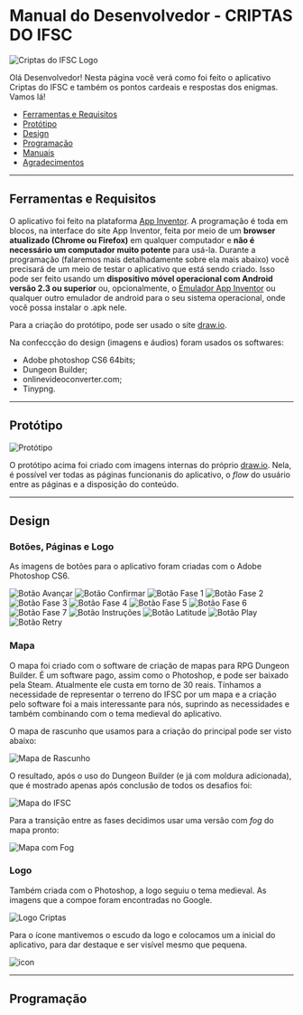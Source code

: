 # Manual do Desenvolvedor - CRIPTAS DO IFSC

![Criptas do IFSC Logo](https://github.com/PJI29001/treasure-hunt/blob/master/img/logo-criptas.jpeg)

 Olá Desenvolvedor! Nesta página você verá como foi feito o aplicativo Criptas do IFSC e também os pontos cardeais e respostas dos enigmas. Vamos lá!

- [Ferramentas e Requisitos](#ferramentas-e-requisitos)
- [Protótipo](#prototipo)
- [Design](#design)
- [Programação](#programacao)
- [Manuais](#manuais)
- [Agradecimentos](#agradecimentos)

---

## Ferramentas e Requisitos

O aplicativo foi feito na plataforma [App Inventor](http://appinventor.mit.edu/explore/). A programação é toda em blocos, na interface do site App Inventor, feita por meio de um **browser atualizado (Chrome ou Firefox)** em qualquer computador e **não é necessário um computador muito potente** para usá-la. Durante a programação (falaremos mais detalhadamente sobre ela mais abaixo) você precisará de um meio de testar o aplicativo que está sendo criado. Isso pode ser feito usando um **dispositivo móvel operacional com Android versão 2.3 ou superior** ou, opcionalmente, o [Emulador App Inventor](http://appinventor.mit.edu/explore/ai2/setup-emulator.html) ou qualquer outro emulador de android para o seu sistema operacional, onde você possa instalar o .apk nele.

Para a criação do protótipo, pode ser usado o site [draw.io](https://www.draw.io/).

Na confeccção do design (imagens e áudios) foram usados os softwares:

- Adobe photoshop CS6 64bits;
- Dungeon Builder;
- onlinevideoconverter.com;
- Tinypng.

---

## Protótipo

![Protótipo](https://github.com/PJI29001/treasure-hunt/blob/master/img/prototype.png)

O protótipo acima foi criado com imagens internas do próprio [draw.io](https://www.draw.io/). Nela, é possível ver todas as páginas funcionanis do aplicativo, o *flow* do usuário entre as páginas e a disposição do conteúdo.

---

## Design

### Botões, Páginas e Logo

As imagens de botões para o aplicativo foram criadas com o Adobe Photoshop CS6.

![Botão Avançar](https://github.com/PJI29001/treasure-hunt/blob/master/img/bot-advance.png)
![Botão Confirmar](https://github.com/PJI29001/treasure-hunt/blob/master/img/bot-confirm.png)
![Botão Fase 1](https://github.com/PJI29001/treasure-hunt/blob/master/img/bot-fase1.png)
![Botão Fase 2](https://github.com/PJI29001/treasure-hunt/blob/master/img/bot-fase2.png)
![Botão Fase 3](https://github.com/PJI29001/treasure-hunt/blob/master/img/bot-fase3.png)
![Botão Fase 4](https://github.com/PJI29001/treasure-hunt/blob/master/img/bot-fase4.png)
![Botão Fase 5](https://github.com/PJI29001/treasure-hunt/blob/master/img/bot-fase5.png)
![Botão Fase 6](https://github.com/PJI29001/treasure-hunt/blob/master/img/bot-fase6.png)
![Botão Fase 7](https://github.com/PJI29001/treasure-hunt/blob/master/img/bot-fase7.png)
![Botão Instruções](https://github.com/PJI29001/treasure-hunt/blob/master/img/bot-instructions.png)
![Botão Latitude](https://github.com/PJI29001/treasure-hunt/blob/master/img/bot-latitude.png)
![Botão Play](https://github.com/PJI29001/treasure-hunt/blob/master/img/bot-play.png)
![Botão Retry](https://github.com/PJI29001/treasure-hunt/blob/master/img/bot-retry.png)
### Mapa

O mapa foi criado com o software de criação de mapas para RPG Dungeon Builder. É um software pago, assim como o Photoshop, e pode ser baixado pela Steam. Atualmente ele custa em torno de 30 reais.
Tínhamos a necessidade de representar o terreno do IFSC por um mapa e a criação pelo software foi a mais interessante para nós, suprindo as necessidades e também combinando com o tema medieval do aplicativo.

O mapa de rascunho que usamos para a criação do principal pode ser visto abaixo:

![Mapa de Rascunho](https://github.com/PJI29001/treasure-hunt/blob/master/img/mapa-ifsc.png)

O resultado, após o uso do Dungeon Builder (e já com moldura adicionada), que é mostrado apenas após conclusão de todos os desafios foi:

![Mapa do IFSC](https://github.com/PJI29001/treasure-hunt/blob/master/img/map-moldura.png)

Para a transição entre as fases decidimos usar uma versão com *fog* do mapa pronto:

![Mapa com Fog](https://github.com/PJI29001/treasure-hunt/blob/master/img/map-fog.png)

### Logo

Também criada com o Photoshop, a logo seguiu o tema medieval. As imagens que a compoe foram encontradas no Google.

![Logo Criptas](https://github.com/PJI29001/treasure-hunt/blob/master/img/logo-criptas.jpeg)

Para o ícone mantivemos o escudo da logo e colocamos um a inicial do aplicativo, para dar destaque e ser visível mesmo que pequena.

![icon](https://github.com/PJI29001/treasure-hunt/blob/master/img/icon.png)

---

## Programação
